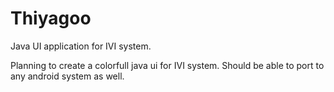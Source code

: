 # Thiyagoo
Java UI application for IVI system.

Planning to create a colorfull java ui for IVI system. Should be able to port to any android system as well.
